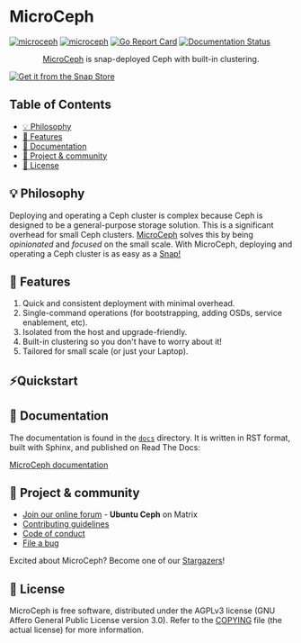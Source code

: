 # MicroCeph

[![microceph](https://snapcraft.io/microceph/badge.svg)](https://snapcraft.io/microceph)
[![microceph](https://snapcraft.io/microceph/trending.svg?name=0)](https://snapcraft.io/microceph)
[![Go Report Card](https://goreportcard.com/badge/github.com/canonical/microceph/microceph)](https://goreportcard.com/report/github.com/canonical/microceph/microceph)
[![Documentation Status](https://readthedocs.com/projects/canonical-microceph/badge/?version=latest)](https://canonical-microceph.readthedocs-hosted.com/en/latest/?badge=latest)

<p align="center">
<a href="https://snapcraft.io/microceph">MicroCeph</a> is snap-deployed Ceph with built-in clustering.
</p>

[![Get it from the Snap Store](https://snapcraft.io/static/images/badges/en/snap-store-black.svg)](https://snapcraft.io/microceph)


## Table of Contents
* [💡 Philosophy](#-philosophy)
* [🎯 Features](#-features)
* [📖 Documentation](#-documentation)
* [💫 Project & community](#-project--community)
* [📰 License](#-license)

## 💡 Philosophy

Deploying and operating a Ceph cluster is complex because Ceph is designed to be a general-purpose storage solution. This is a significant overhead for small Ceph clusters. [MicroCeph](https://snapcraft.io/microceph) solves this by being _opinionated_ and _focused_ on the small scale. With MicroCeph, deploying and operating a Ceph cluster is as easy as a [Snap!](https://snapcraft.io/microceph)

## 🎯 Features

1. Quick and consistent deployment with minimal overhead.
2. Single-command operations (for bootstrapping, adding OSDs, service enablement, etc).
3. Isolated from the host and upgrade-friendly.
4. Built-in clustering so you don't have to worry about it!
5. Tailored for small scale (or just your Laptop).

## ⚡️Quickstart

## 📖 Documentation

The documentation is found in the [`docs`][docs-dir-microceph] directory. It is
written in RST format, built with Sphinx, and published on Read The Docs:

[MicroCeph documentation][rtd-microceph]

## 💫 Project & community

* [Join our online forum][matrix-microceph] - **Ubuntu Ceph** on Matrix
* [Contributing guidelines][contrib-microceph]
* [Code of conduct][ubuntu-coc]
* [File a bug][bug-microceph]

Excited about MicroCeph? Become one of our [Stargazers][stargazers-microceph]!

## 📰 License

MicroCeph is free software, distributed under the AGPLv3 license (GNU Affero
General Public License version 3.0). Refer to the [COPYING][license-microceph]
file (the actual license) for more information.

<!-- LINKS -->

[rtd-microceph]: https://canonical-microceph.readthedocs-hosted.com/
[docs-dir-microceph]: https://github.com/canonical/microceph/tree/main/docs
[contrib-microceph]: ./CONTRIBUTING.md
[license-microceph]: ./COPYING
[ubuntu-coc]: https://ubuntu.com/community/ethos/code-of-conduct
[bug-microceph]: https://github.com/canonical/microceph/issues/new
[stargazers-microceph]: https://github.com/canonical/microceph/stargazers
[matrix-microceph]: https://matrix.to/#/#ubuntu-ceph:matrix.org
